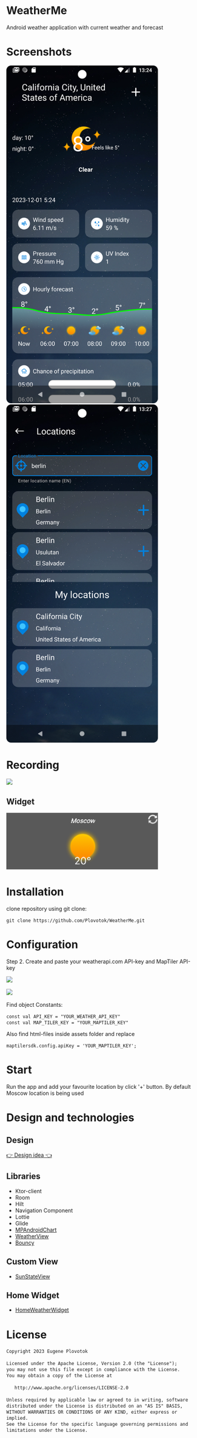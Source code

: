 # WeatherMe
Android weather application with current weather and forecast
# Screenshots

<img src="/media/weather_fragment_screenshot.png" width="400"/> <img src="/media/add_location_fragment_screenshot.png" width="400"/> 

# Recording
<img src="/media/weather_fragment_rec.gif" width="400" />

## Widget

<img src="/media/widget.png" width="400"/> 

# Installation

clone repository using git clone:
```
git clone https://github.com/Plovotok/WeatherMe.git
```

# Configuration
Step 2. Create and paste your weatherapi.com API-key and MapTiler API-key

<a href="https://www.weatherapi.com/"> <img src="https://cdn.weatherapi.com/v4/images/weatherapi_logo.png">
</a>

<a href="https://www.maptiler.com/"> <img src="https://cloud.maptiler.com/static/img/logo/maptiler-logo-adaptive-cloud.svg">
</a>

Find object Constants:
```
const val API_KEY = "YOUR_WEATHER_API_KEY"
const val MAP_TILER_KEY = "YOUR_MAPTILER_KEY"
```

Also find html-files inside assets folder and replace
```
maptilersdk.config.apiKey = 'YOUR_MAPTILER_KEY';
```

# Start
Run the app and add your favourite location by click '+' button. By default Moscow location is being used

# Design and technologies

## Design
[👉 Design idea 👈](https://github.com/PhilJay/MPAndroidChart)

## Libraries
- Ktor-client
- Room
- Hilt
- Navigation Component
- Lottie
- Glide
- [MPAndroidChart](https://github.com/PhilJay/MPAndroidChart)
- [WeatherView](https://github.com/MatteoBattilana/WeatherView)
- [Bouncy](https://github.com/valkriaine/Bouncy)

## Custom View
- [SunStateView](https://github.com/Plovotok/WeatherMe/blob/master/app/src/main/java/ru/plovotok/weatherme/presentation/custom/SunStateView.kt)

## Home Widget
- [HomeWeatherWidget](https://github.com/Plovotok/WeatherMe/blob/master/app/src/main/java/ru/plovotok/weatherme/widget/HomeWeatherWidget.kt)

# License
```
Copyright 2023 Eugene Plovotok

Licensed under the Apache License, Version 2.0 (the "License");
you may not use this file except in compliance with the License.
You may obtain a copy of the License at

   http://www.apache.org/licenses/LICENSE-2.0

Unless required by applicable law or agreed to in writing, software
distributed under the License is distributed on an "AS IS" BASIS,
WITHOUT WARRANTIES OR CONDITIONS OF ANY KIND, either express or implied.
See the License for the specific language governing permissions and
limitations under the License.
```
